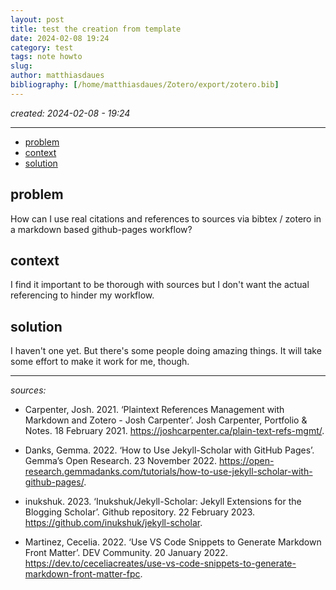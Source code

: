 ```yaml
---
layout: post
title: test the creation from template
date: 2024-02-08 19:24
category: test
tags: note howto
slug: 
author: matthiasdaues
bibliography: [/home/matthiasdaues/Zotero/export/zotero.bib]
---
```


*created:  2024-02-08 - 19:24*

---

- [problem](#problem)
- [context](#context)
- [solution](#solution)



## problem

How can I use real citations and references to sources via bibtex / zotero in a markdown based github-pages workflow?

## context
 
I find it important to be thorough with sources but I don't want the actual referencing to hinder my workflow.

## solution

I haven't one yet. But there's some people doing amazing things. 
It will take some effort to make it work for me, though.



---

*sources:*

- Carpenter, Josh. 2021. ‘Plaintext References Management with Markdown and Zotero - Josh Carpenter’. Josh Carpenter, Portfolio & Notes. 18 February 2021. https://joshcarpenter.ca/plain-text-refs-mgmt/.


- Danks, Gemma. 2022. ‘How to Use Jekyll-Scholar with GitHub Pages’. Gemma’s Open Research. 23 November 2022. https://open-research.gemmadanks.com/tutorials/how-to-use-jekyll-scholar-with-github-pages/.


- inukshuk. 2023. ‘Inukshuk/Jekyll-Scholar: Jekyll Extensions for the Blogging Scholar’. Github repository. 22 February 2023. https://github.com/inukshuk/jekyll-scholar.


- Martinez, Cecelia. 2022. ‘Use VS Code Snippets to Generate Markdown Front Matter’. DEV Community. 20 January 2022. https://dev.to/ceceliacreates/use-vs-code-snippets-to-generate-markdown-front-matter-fpc.

